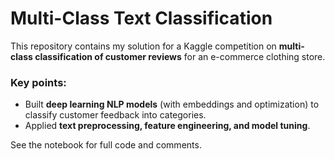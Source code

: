 # Multi-Class Text Classification

This repository contains my solution for a Kaggle competition on **multi-class classification of customer reviews** for an e-commerce clothing store.

### Key points:
- Built **deep learning NLP models** (with embeddings and optimization) to classify customer feedback into categories.  
- Applied **text preprocessing, feature engineering, and model tuning**.  

 See the notebook for full code and comments.  
